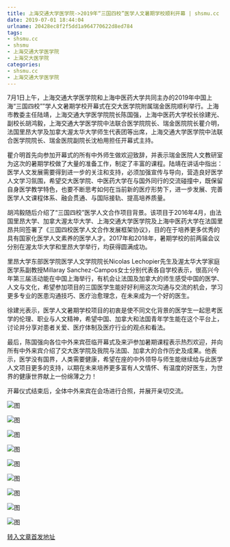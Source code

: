 ```yaml
---
title: 上海交通大学医学院->2019年“三国四校”医学人文暑期学校顺利开幕 | shsmu.cc
date: 2019-07-01 18:44:04
urlname: 20428ec8f2f5dd1a964770622d8ed784
tags: 
- shsmu.cc
- shsmu
- 上海交通大学医学院
- 上海交大医学院
categories:
- shsmu.cc
- 上海交通大学医学院
---
```



7月1日上午，上海交通大学医学院和上海中医药大学共同主办的2019年中国上海“三国四校””学人文暑期学校开幕式在交大医学院附属瑞金医院顺利举行。上海市教委主任陆靖，上海交通大学医学院院长陈国强，上海中医药大学校长徐建光、副校长胡鸿毅，上海交通大学医学院中法联合医学院院长、瑞金医院院长瞿介明，法国里昂大学及加拿大渥太华大学师生代表团等出席，上海交通大学医学院中法联合医学院院长、瑞金医院副院长沈柏用担任开幕式主持。

瞿介明首先向参加开幕式的所有中外师生做欢迎致辞，并表示瑞金医院人文教研室为这次的暑期学校做了大量的准备工作，制定了丰富的课程。陆靖在讲话中指出：医学人文发展需要得到进一步的关注和支持，必须加强宣传与导向，营造良好医学人文学习氛围，希望交大医学院、中医药大学在与国外同行的交流碰撞中，既保留自身医学教学特色，也要不断思考如何在当前新的医疗形势下，进一步发展、完善医学人文课程体系、融会贯通、与国际接轨、提高培养质量。

胡鸿毅随后介绍了“三国四校”医学人文合作项目背景。该项目于2016年4月，由法国里昂大学、加拿大渥太华大学、上海交通大学医学院及上海中医药大学在法国里昂共同签署了《三国四校医学人文合作发展框架协议》，目的在于培养更多优秀的具有国家化医学人文素养的医学人才。2017年和2018年，暑期学校的前两届会议分别在渥太华大学和里昂大学举行，均获得圆满成功。

里昂大学东部医学院医学人文学院院长Nicolas Lechopier先生及渥太华大学家庭医学系副教授Millaray Sanchez-Campos女士分别代表各自学校表示，很高兴今年第三届活动能在中国上海举行，有机会让法国及加拿大的师生感受中国的医学、人文与文化，希望参加项目的三国医学生能好好利用这次沟通与交流的机会，学习更多专业的医患沟通技巧、医疗治愈理念，在未来成为一个好的医生。

徐建光表示，医学人文暑期学校项目的初衷是使不同文化背景的医学生一起思考医学的伦理、职业与人文精神，希望中国、加拿大和法国青年学生能在这个平台上，讨论并分享对患者关爱、医疗体制及医疗行业的观点和看法。

最后，陈国强向各位中外来宾莅临开幕式及来沪参加暑期课程表示热烈欢迎，并向所有中外来宾介绍了交大医学院及我院与法国、加拿大的合作历史及成果。他表示，医学没有国界，人类需要健康，希望在座的中外领导与师生能继续给与此医学人文项目更多的支持，以期在未来培养更多富有人文情怀、有温度的好医生，为世界的健康世界献上一份绵薄之力！

开幕仪式结束后，全体中外来宾在会场进行合照，并展开亲切交流。



![图](https://www.shsmu.edu.cn/__local/1/E4/9E/B8C513A7B6BDD216CAAA5FE6404_A52BD0DE_138DC.jpg)

![图](https://www.shsmu.edu.cn/__local/1/70/BA/11BEB71384B832326EB48881EDD_16818AD1_1DBCE.jpg)

![图](https://www.shsmu.edu.cn/__local/E/DA/0A/79116B035624E76E4F0536F3A9F_9543BEBC_C68E.jpg)

![图](https://www.shsmu.edu.cn/__local/7/28/47/64B93610708E3B0EB071A504E7C_49FC64F6_BB42.jpg)

![图](https://www.shsmu.edu.cn/__local/A/3E/C8/123ABB5FC254EE4489BCF3C95B2_6FA3EA83_69FED.jpg)

![图](https://www.shsmu.edu.cn/__local/4/41/76/79171171636A4F6F9910324B2C0_9AE67D9F_BBD1.jpg)

![图](https://www.shsmu.edu.cn/__local/1/46/D9/2D9AD43737BD8745CD43E2621AC_0E52E9FF_B9A2.jpg)

![图](https://www.shsmu.edu.cn/__local/B/AC/5F/BCA40D3CAA3C97F78331AEDB574_EA96F16D_4AEE4.jpg)

![图](https://www.shsmu.edu.cn/__local/6/03/4D/480C840278323E0FAFC848F64EF_161A70FA_122C1.jpg)

[转入文章首发地址](https://www.shsmu.edu.cn/news/info/1002/16776.htm)